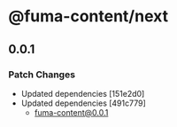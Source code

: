 # @fuma-content/next

## 0.0.1

### Patch Changes

- Updated dependencies [151e2d0]
- Updated dependencies [491c779]
  - fuma-content@0.0.1
